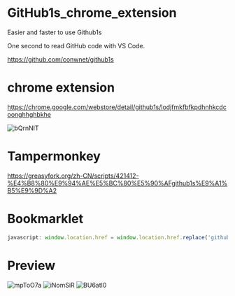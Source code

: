 # GitHub1s_chrome_extension
Easier and faster to use Github1s

One second to read GitHub code with VS Code. 

https://github.com/conwnet/github1s 

# chrome extension
https://chrome.google.com/webstore/detail/github1s/lodjfmkfbfkpdhnhkcdcoonghhghbkhe

![bQrnNlT](https://raw.githubusercontent.com/fhefh2015/GitHub1s_chrome_extension/main/2021-02-11%2012.11.26.gif)

# Tampermonkey
https://greasyfork.org/zh-CN/scripts/421412-%E4%B8%80%E9%94%AE%E5%BC%80%E5%90%AFgithub1s%E9%A1%B5%E9%9D%A2

# Bookmarklet 
```javascript
javascript: window.location.href = window.location.href.replace('github.com', 'github1s.com')
```


# Preview
![mpToO7a](https://i.imgur.com/mpToO7a.png)
![iNomSiR](https://i.imgur.com/iNomSiR.png)
![BU6atl0](https://i.imgur.com/BU6atl0.png)
